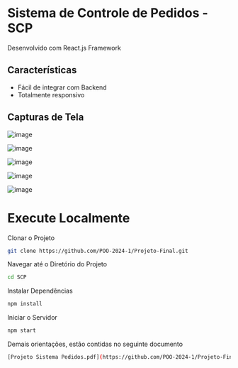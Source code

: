 # Sistema de Controle de Pedidos - SCP

Desenvolvido com React.js Framework

## Características

- Fácil de integrar com Backend
- Totalmente responsivo

## Capturas de Tela

![image](https://github.com/POO-2024-1/Projeto-Final/assets/69059499/770ae35a-5fcc-4797-8b80-47ce8936fc5d)

![image](https://github.com/POO-2024-1/Projeto-Final/assets/69059499/c0ffc3d2-b5b9-4d2e-94ab-f7bb68ee864e)

![image](https://github.com/POO-2024-1/Projeto-Final/assets/69059499/db5c183d-cac9-42f4-a661-58c90940d364)

![image](https://github.com/POO-2024-1/Projeto-Final/assets/69059499/9e3cc799-6fa6-4223-85a7-810646f17c44)

![image](https://github.com/POO-2024-1/Projeto-Final/assets/69059499/6ab251ab-0a4c-4695-9f5d-2baaaa343fb1)

# Execute Localmente

Clonar o Projeto

```bash
git clone https://github.com/POO-2024-1/Projeto-Final.git
```

Navegar até o Diretório do Projeto

```bash
cd SCP
```

Instalar Dependências

```bash
npm install
```

Iniciar o Servidor

```bash
npm start
```
Demais orientações, estão contidas no seguinte documento

```bash
[Projeto Sistema Pedidos.pdf](https://github.com/POO-2024-1/Projeto-Final/blob/85f9ba30c6b9c61c10ba9ce7031cb08ea8479d08/Projeto%20Sistema%20Pedidos.pdf)
```


